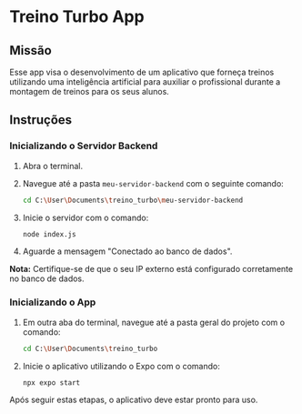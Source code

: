 # Treino Turbo App

## Missão
Esse app visa o desenvolvimento de um aplicativo que forneça treinos utilizando uma inteligência artificial para auxiliar o profissional durante a montagem de treinos para os seus alunos.

## Instruções

### Inicializando o Servidor Backend

1. Abra o terminal.
2. Navegue até a pasta `meu-servidor-backend` com o seguinte comando:

    ```sh
    cd C:\User\Documents\treino_turbo\meu-servidor-backend
    ```

3. Inicie o servidor com o comando:

    ```sh
    node index.js
    ```

4. Aguarde a mensagem "Conectado ao banco de dados".

**Nota:** Certifique-se de que o seu IP externo está configurado corretamente no banco de dados.

### Inicializando o App

1. Em outra aba do terminal, navegue até a pasta geral do projeto com o comando:

    ```sh
    cd C:\User\Documents\treino_turbo
    ```

2. Inicie o aplicativo utilizando o Expo com o comando:

    ```sh
    npx expo start
    ```

Após seguir estas etapas, o aplicativo deve estar pronto para uso.